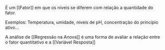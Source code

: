 É um [[Fator]] em que os níveis se diferem com relação a quantidade do fator. 

Exemplos: Temperatura, umidade, níveis de pH, concentração do princípio ativo...

A análise de [[Regressão na Anova]] é uma forma de avaliar a relação entre o fator quantitativo e a [[Variável Resposta]]